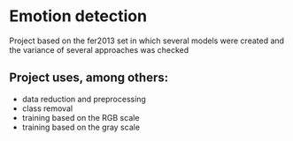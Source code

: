 # Emotion detection

Project based on the fer2013 set in which several models were created and the variance of several approaches was checked

## Project uses, among others:
+ data reduction and preprocessing
+ class removal
+ training based on the RGB scale
+ training based on the gray scale
